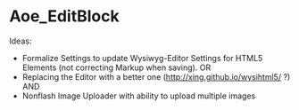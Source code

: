 # Aoe_EditBlock

Ideas:
- Formalize Settings to update Wysiwyg-Editor Settings for HTML5 Elements (not correcting Markup when saving).
OR
- Replacing the Editor with a better one (http://xing.github.io/wysihtml5/ ?)
AND
- Nonflash Image Uploader with ability to upload multiple images
